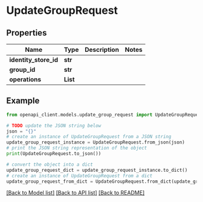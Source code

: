 # UpdateGroupRequest


## Properties

Name | Type | Description | Notes
------------ | ------------- | ------------- | -------------
**identity_store_id** | **str** |  | 
**group_id** | **str** |  | 
**operations** | **List** |  | 

## Example

```python
from openapi_client.models.update_group_request import UpdateGroupRequest

# TODO update the JSON string below
json = "{}"
# create an instance of UpdateGroupRequest from a JSON string
update_group_request_instance = UpdateGroupRequest.from_json(json)
# print the JSON string representation of the object
print(UpdateGroupRequest.to_json())

# convert the object into a dict
update_group_request_dict = update_group_request_instance.to_dict()
# create an instance of UpdateGroupRequest from a dict
update_group_request_from_dict = UpdateGroupRequest.from_dict(update_group_request_dict)
```
[[Back to Model list]](../README.md#documentation-for-models) [[Back to API list]](../README.md#documentation-for-api-endpoints) [[Back to README]](../README.md)


